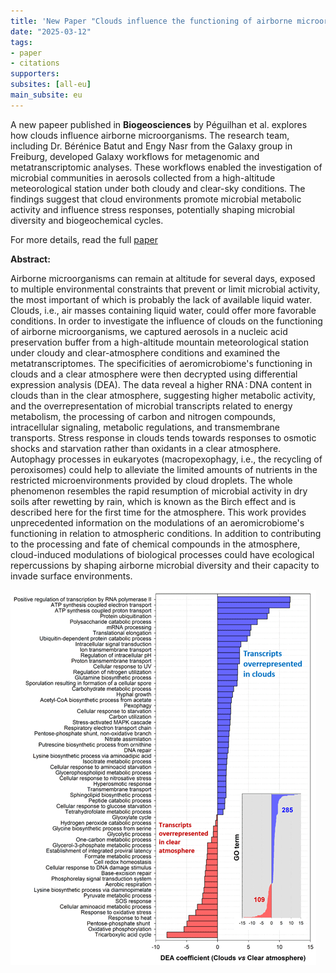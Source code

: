```yaml
---
title: 'New Paper "Clouds influence the functioning of airborne microorganisms"'
date: "2025-03-12"
tags:
- paper
- citations
supporters:
subsites: [all-eu]
main_subsite: eu
---
```


A new papeer published in **Biogeosciences** by Péguilhan et al. explores how clouds influence airborne microorganisms. The research team, including Dr. Bérénice Batut and Engy Nasr from the Galaxy group in Freiburg, developed Galaxy workflows for metagenomic and metatranscriptomic analyses. These workflows enabled the investigation of microbial communities in aerosols collected from a high-altitude meteorological station under both cloudy and clear-sky conditions. The findings suggest that cloud environments promote microbial metabolic activity and influence stress responses, potentially shaping microbial diversity and biogeochemical cycles.

For more details, read the full [paper](https://bg.copernicus.org/articles/22/1257/2025/)  

**Abstract:**

Airborne microorganisms can remain at altitude for several days, exposed to multiple environmental constraints that prevent or limit microbial activity, the most important of which is probably the lack of available liquid water. Clouds, i.e., air masses containing liquid water, could offer more favorable conditions. In order to investigate the influence of clouds on the functioning of airborne microorganisms, we captured aerosols in a nucleic acid preservation buffer from a high-altitude mountain meteorological station under cloudy and clear-atmosphere conditions and examined the metatranscriptomes. The specificities of aeromicrobiome's functioning in clouds and a clear atmosphere were then decrypted using differential expression analysis (DEA). The data reveal a higher RNA : DNA content in clouds than in the clear atmosphere, suggesting higher metabolic activity, and the overrepresentation of microbial transcripts related to energy metabolism, the processing of carbon and nitrogen compounds, intracellular signaling, metabolic regulations, and transmembrane transports. Stress response in clouds tends towards responses to osmotic shocks and starvation rather than oxidants in a clear atmosphere. Autophagy processes in eukaryotes (macropexophagy, i.e., the recycling of peroxisomes) could help to alleviate the limited amounts of nutrients in the restricted microenvironments provided by cloud droplets. The whole phenomenon resembles the rapid resumption of microbial activity in dry soils after rewetting by rain, which is known as the Birch effect and is described here for the first time for the atmosphere. This work provides unprecedented information on the modulations of an aeromicrobiome's functioning in relation to atmospheric conditions. In addition to contributing to the processing and fate of chemical compounds in the atmosphere, cloud-induced modulations of biological processes could have ecological repercussions by shaping airborne microbial diversity and their capacity to invade surface environments.

![main results](cloudPaper.png)

